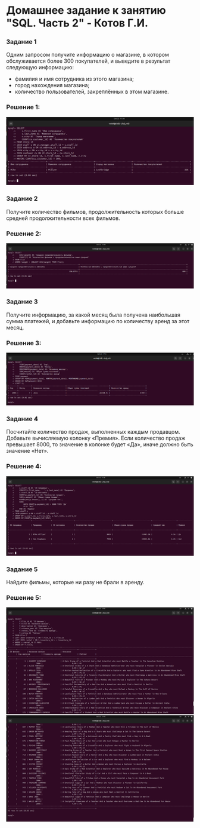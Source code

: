 # Домашнее задание к занятию "SQL. Часть 2" - Котов Г.И.




### Задание 1
Одним запросом получите информацию о магазине, в котором обслуживается более 300 покупателей, и выведите в результат следующую информацию:

- фамилия и имя сотрудника из этого магазина;
- город нахождения магазина;
- количество пользователей, закреплённых в этом магазине.


### Решение 1: 

![Задание 1](img/1.png)


### Задание 2

Получите количество фильмов, продолжительность которых больше средней продолжительности всех фильмов.

### Решение 2: 

![Задание 2](img/2.png)

### Задание 3

Получите информацию, за какой месяц была получена наибольшая сумма платежей, и добавьте информацию по количеству аренд за этот месяц.

### Решение 3: 

![Задание 3](img/3.png)

### Задание 4

Посчитайте количество продаж, выполненных каждым продавцом. Добавьте вычисляемую колонку «Премия». Если количество продаж превышает 8000, то значение в колонке будет «Да», иначе должно быть значение «Нет».

### Решение 4: 

![Задание 4](img/4.png)

### Задание 5

Найдите фильмы, которые ни разу не брали в аренду.

### Решение 5: 

![Задание 5](img/5.png)
![Задание 5](img/6.png)